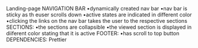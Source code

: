 
Landing-page
NAVIGATION BAR
•dynamically created nav bar
•nav bar is sticky as th euser scrolls down
•active states are indicated in different color
•clicking the links on the nav bar takes the user to the respective sections
SECTIONS:
•the sections are collapsible
•the viewed section is displayed in diiferent color stating that it is active
FOOTER:
•has scroll to top button
DEPENDENCIES:
Prettier
